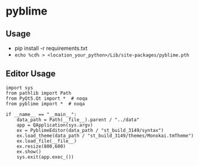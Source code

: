pyblime
=========

## Usage

- pip install -r requirements.txt
- `echo %cd% > <location_your_python>/Lib/site-packages/pyblime.pth`

## Editor Usage

    import sys
    from pathlib import Path
    from PyQt5.Qt import *  # noqa
    from pyblime import *  # noqa

    if __name__ == "__main__":
        data_path = Path(__file__).parent / "../data"
        app = QApplication(sys.argv)
        ex = PyblimeEditor(data_path / "st_build_3149/syntax")
        ex.load_theme(data_path / "st_build_3149/themes/Monokai.tmTheme")
        ex.load_file(__file__)
        ex.resize(800,600)
        ex.show()
        sys.exit(app.exec_())

